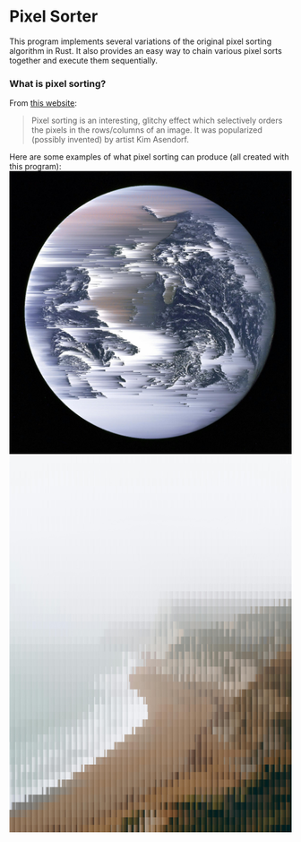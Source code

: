 # Pixel Sorter

This program implements several variations of the original pixel sorting algorithm in Rust. It also provides an easy way to chain various pixel sorts together and execute them sequentially.

### What is pixel sorting?

From [this website](http://satyarth.me/articles/pixel-sorting/):
>Pixel sorting is an interesting, glitchy effect which selectively orders the pixels in the rows/columns of an image. It was popularized (possibly invented) by artist Kim Asendorf.

Here are some examples of what pixel sorting can produce (all created with this program):
![](https://github.com/rishabh-bector/pixelsorter/blob/master/examples/classic/output.jpg)
![](https://github.com/rishabh-bector/pixelsorter/blob/master/examples/kernel/output.jpg)
